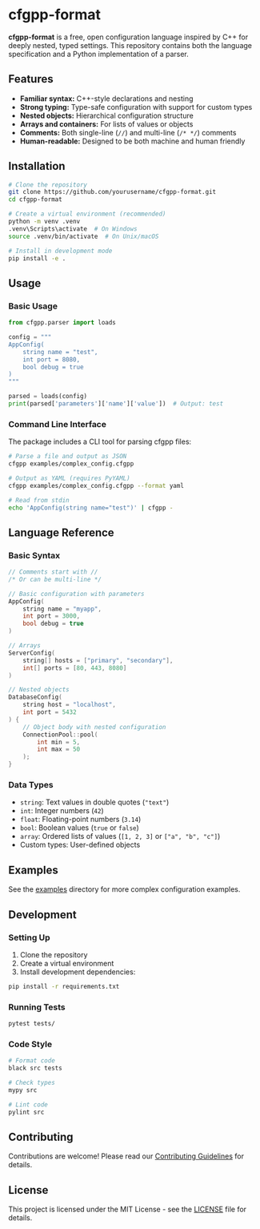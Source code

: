 # cfgpp-format

**cfgpp-format** is a free, open configuration language inspired by C++ for deeply nested, typed settings. This repository contains both the language specification and a Python implementation of a parser.

## Features

- **Familiar syntax:** C++-style declarations and nesting
- **Strong typing:** Type-safe configuration with support for custom types
- **Nested objects:** Hierarchical configuration structure
- **Arrays and containers:** For lists of values or objects
- **Comments:** Both single-line (`//`) and multi-line (`/* */`) comments
- **Human-readable:** Designed to be both machine and human friendly

## Installation

```bash
# Clone the repository
git clone https://github.com/yourusername/cfgpp-format.git
cd cfgpp-format

# Create a virtual environment (recommended)
python -m venv .venv
.venv\Scripts\activate  # On Windows
source .venv/bin/activate  # On Unix/macOS

# Install in development mode
pip install -e .
```

## Usage

### Basic Usage

```python
from cfgpp.parser import loads

config = """
AppConfig(
    string name = "test",
    int port = 8080,
    bool debug = true
)
"""

parsed = loads(config)
print(parsed['parameters']['name']['value'])  # Output: test
```

### Command Line Interface

The package includes a CLI tool for parsing cfgpp files:

```bash
# Parse a file and output as JSON
cfgpp examples/complex_config.cfgpp

# Output as YAML (requires PyYAML)
cfgpp examples/complex_config.cfgpp --format yaml

# Read from stdin
echo 'AppConfig(string name="test")' | cfgpp -
```

## Language Reference

### Basic Syntax

```cpp
// Comments start with //
/* Or can be multi-line */

// Basic configuration with parameters
AppConfig(
    string name = "myapp",
    int port = 3000,
    bool debug = true
)

// Arrays
ServerConfig(
    string[] hosts = ["primary", "secondary"],
    int[] ports = [80, 443, 8080]
)

// Nested objects
DatabaseConfig(
    string host = "localhost",
    int port = 5432
) {
    // Object body with nested configuration
    ConnectionPool::pool(
        int min = 5,
        int max = 50
    );
}
```

### Data Types

- `string`: Text values in double quotes (`"text"`)
- `int`: Integer numbers (`42`)
- `float`: Floating-point numbers (`3.14`)
- `bool`: Boolean values (`true` or `false`)
- `array`: Ordered lists of values (`[1, 2, 3]` or `["a", "b", "c"]`)
- Custom types: User-defined objects

## Examples

See the [examples](./examples) directory for more complex configuration examples.

## Development

### Setting Up

1. Clone the repository
2. Create a virtual environment
3. Install development dependencies:

```bash
pip install -r requirements.txt
```

### Running Tests

```bash
pytest tests/
```

### Code Style

```bash
# Format code
black src tests

# Check types
mypy src

# Lint code
pylint src
```

## Contributing

Contributions are welcome! Please read our [Contributing Guidelines](CONTRIBUTING.md) for details.

## License

This project is licensed under the MIT License - see the [LICENSE](LICENSE) file for details.
